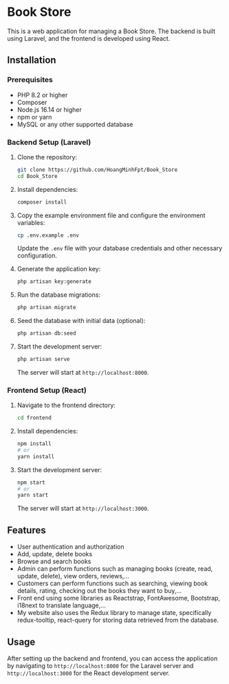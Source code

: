 # Book Store

This is a web application for managing a Book Store. The backend is built using Laravel, and the frontend is developed using React.

## Installation

### Prerequisites

- PHP 8.2 or higher
- Composer
- Node.js 16.14 or higher
- npm or yarn
- MySQL or any other supported database

### Backend Setup (Laravel)

1. Clone the repository:
    ```bash
    git clone https://github.com/HoangMinhFpt/Book_Store
    cd Book_Store
    ```

2. Install dependencies:
    ```bash
    composer install
    ```

3. Copy the example environment file and configure the environment variables:
    ```bash
    cp .env.example .env
    ```
   Update the `.env` file with your database credentials and other necessary configuration.

4. Generate the application key:
    ```bash
    php artisan key:generate
    ```

5. Run the database migrations:
    ```bash
    php artisan migrate
    ```

6. Seed the database with initial data (optional):
    ```bash
    php artisan db:seed
    ```

7. Start the development server:
    ```bash
    php artisan serve
    ```
   The server will start at `http://localhost:8000`.

### Frontend Setup (React)

1. Navigate to the frontend directory:
    ```bash
    cd frontend
    ```

2. Install dependencies:
    ```bash
    npm install
    # or
    yarn install
    ```

3. Start the development server:
    ```bash
    npm start
    # or
    yarn start
    ```
   The server will start at `http://localhost:3000`.

## Features

- User authentication and authorization
- Add, update, delete books
- Browse and search books
- Admin can perform functions such as managing books (create, read, update, delete), view orders, reviews,...
- Customers can perform functions such as searching, viewing book details, rating, checking out the books they want to buy,... 
- Front end using some libraries as Reactstrap, FontAwesome, Bootstrap, i18next to translate language,...
- My website also uses the Redux library to manage state, specifically redux-tooltip, react-query for storing data retrieved from the database.

## Usage

After setting up the backend and frontend, you can access the application by navigating to `http://localhost:8000` for the Laravel server and `http://localhost:3000` for the React development server.
